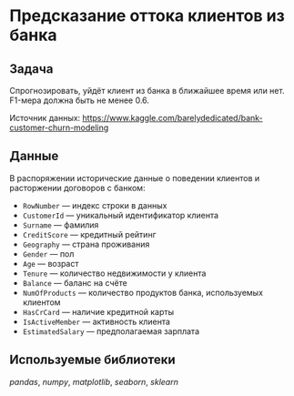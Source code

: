# Предсказание оттока клиентов из банка

## Задача

Спрогнозировать, уйдёт клиент из банка в ближайшее время или нет.
F1-мера должна быть не менее 0.6.

Источник данных: https://www.kaggle.com/barelydedicated/bank-customer-churn-modeling

## Данные

В распоряжении исторические данные о поведении клиентов и расторжении договоров с банком:
- `RowNumber` — индекс строки в данных
- `CustomerId` — уникальный идентификатор клиента
- `Surname` — фамилия
- `CreditScore` — кредитный рейтинг
- `Geography` — страна проживания
- `Gender` — пол
- `Age` — возраст
- `Tenure` — количество недвижимости у клиента
- `Balance` — баланс на счёте
- `NumOfProducts` — количество продуктов банка, используемых клиентом
- `HasCrCard` — наличие кредитной карты
- `IsActiveMember` — активность клиента
- `EstimatedSalary` — предполагаемая зарплата

## Используемые библиотеки
*pandas*, *numpy*, *matplotlib*, *seaborn*, *sklearn* 
